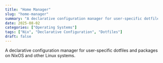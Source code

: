 ```yaml
---
title: "Home Manager"
slug: "home-manager"
summary: "A declarative configuration manager for user-specific dotfiles and packages on NixOS and other Linux systems."
date: 2025-08-02
categories: ["Operating Systems"]
tags: ["Nix", "Declarative Configuration", "Dotfiles"]
draft: false
---
```


A declarative configuration manager for user-specific dotfiles and packages on NixOS and other Linux systems.
